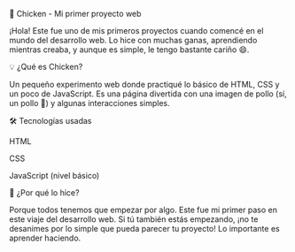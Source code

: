 🐔 Chicken - Mi primer proyecto web

¡Hola! Este fue uno de mis primeros proyectos cuando comencé en el mundo del desarrollo web. Lo hice con muchas ganas, aprendiendo mientras creaba, y aunque es simple, le tengo bastante cariño 😄.



💡 ¿Qué es Chicken?

Un pequeño experimento web donde practiqué lo básico de HTML, CSS y un poco de JavaScript. Es una página divertida con una imagen de pollo (sí, un pollo 🐔) y algunas interacciones simples.

🛠️ Tecnologías usadas

HTML

CSS

JavaScript (nivel básico)


🎯 ¿Por qué lo hice?

Porque todos tenemos que empezar por algo. Este fue mi primer paso en este viaje del desarrollo web. Si tú también estás empezando, ¡no te desanimes por lo simple que pueda parecer tu proyecto! Lo importante es aprender haciendo.
